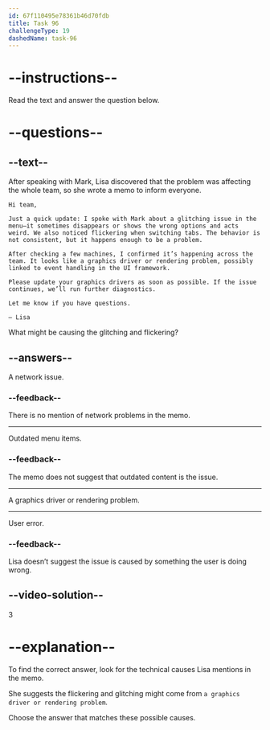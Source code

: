 ```yaml
---
id: 67f110495e78361b46d70fdb
title: Task 96
challengeType: 19
dashedName: task-96
---
```


<!-- READING -->

# --instructions--

Read the text and answer the question below.

# --questions--

## --text--

After speaking with Mark, Lisa discovered that the problem was affecting the whole team, so she wrote a memo to inform everyone.

`Hi team,`

`Just a quick update: I spoke with Mark about a glitching issue in the menu—it sometimes disappears or shows the wrong options and acts weird. We also noticed flickering when switching tabs. The behavior is not consistent, but it happens enough to be a problem.`

`After checking a few machines, I confirmed it’s happening across the team. It looks like a graphics driver or rendering problem, possibly linked to event handling in the UI framework.`

`Please update your graphics drivers as soon as possible. If the issue continues, we’ll run further diagnostics.`

`Let me know if you have questions.`

`— Lisa`

What might be causing the glitching and flickering?

## --answers--

A network issue.

### --feedback--

There is no mention of network problems in the memo.

---

Outdated menu items.

### --feedback--

The memo does not suggest that outdated content is the issue.

---

A graphics driver or rendering problem.

---

User error.

### --feedback--

Lisa doesn’t suggest the issue is caused by something the user is doing wrong.

## --video-solution--

3

# --explanation--

To find the correct answer, look for the technical causes Lisa mentions in the memo.

She suggests the flickering and glitching might come from `a graphics driver or rendering problem`.

Choose the answer that matches these possible causes.
